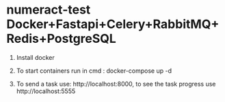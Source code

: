 # numeract-test Docker+Fastapi+Celery+RabbitMQ+Redis+PostgreSQL

1. Install docker

2. To start containers run in cmd : docker-compose up -d

3. To send a task use: http://localhost:8000, to see the task progress use http://localhost:5555

